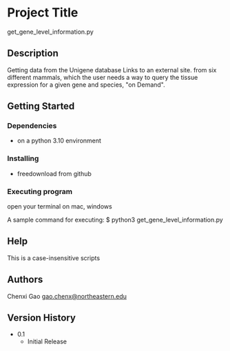 # Project Title

get_gene_level_information.py

## Description

Getting data from the Unigene database Links to an external site. from six different mammals, which the user needs a way to query the tissue expression for a given gene and species, "on Demand". 

## Getting Started

### Dependencies

* on a python 3.10 environment

### Installing

* freedownload from github

### Executing program

open your terminal on mac, windows

A sample command for executing:
$ python3 get_gene_level_information.py

## Help

This is a case-insensitive scripts

## Authors

Chenxi Gao
gao.chenx@northeastern.edu

## Version History

* 0.1
    * Initial Release